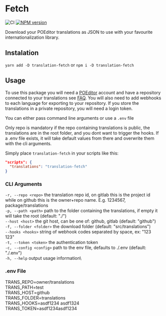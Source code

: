 # Fetch

![CI](https://github.com/halvardssm/package-translation-fetch/workflows/CI/badge.svg)
[![NPM version](https://img.shields.io/npm/v/translation-fetch.svg)](https://www.npmjs.com/package/translation-fetch)

Download your POEditor translations as JSON to use with your favourite internationalization library.

## Instalation

`yarn add -D translation-fetch` or `npm i -D translation-fetch`

## Usage

To use this package you will need a [POEditor](https://poeditor.com/) account and have a repository connected to your translations see [FAQ](https://poeditor.com/kb/code-hosting-service-integrations). You will also need to add webhooks to each language for exporting to your repository. If you store the translations in a private repository, you will need a login token.

You can either pass command line arguments or use a `.env` file

Only repo is mandatory if the repo containing translations is public, the translations are in the root folder, and you dont want to trigger the hooks. If a .env file exists, it will take default values from there and overwrite them with the cli arguments.

Simply place `translation-fetch` in your scripts like this:

```json
"scripts": {
  "translations": "translation-fetch"
}
```

### CLI Arguments

  `-r, --repo <repo>`      the translation repo id, on gitlab this is the project id while on github this is the owner+repo name. E.g. 1234567, package/translations\
  `-p, --path <path>`      path to the folder containing the translations, if empty it will take the root (default: "./")\
  `--host <host>`          the git host, can be one of: github, gitlab (default: "github")\
  `-f, --folder <folder>`  the download folder (default: "src/translations")\
  `--hooks <hooks>`        string of webhook codes separated by space, ex: "123 123"\
  `-t, --token <token>`    the authentication token\
  `-c, --config <config>`  path to the env file, defaults to ./.env (default: "./.env")\
  `-h, --help`             output usage information\

### .env File

TRANS_REPO=owner/translations\
TRANS_PATH=test\
TRANS_HOST=github\
TRANS_FOLDER=translations\
TRANS_HOOKS=asdf1234 asdf1324\
TRANS_TOKEN=asdf1234asdf1234
